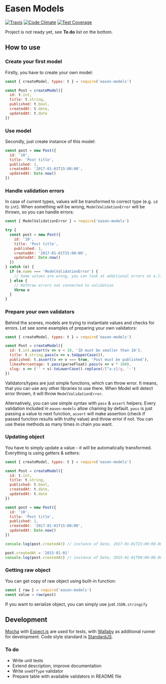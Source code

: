 # Easen Models

[![Travis](https://travis-ci.org/rangoo94/easen-models.svg)](https://travis-ci.org/rangoo94/easen-models)
[![Code Climate](https://codeclimate.com/github/rangoo94/easen-models/badges/gpa.svg)](https://codeclimate.com/github/rangoo94/easen-models)
[![Test Coverage](https://codeclimate.com/github/rangoo94/easen-models/badges/coverage.svg)](https://codeclimate.com/github/rangoo94/easen-models/coverage)

Project is not ready yet, see **To do** list on the bottom.

## How to use

### Create your first model

Firstly, you have to create your own model:

```js
const { createModel, types: t } = require('easen-models')

const Post = createModel({
  id: t.int,
  title: t.string,
  published: t.bool,
  createdAt: t.date,
  updatedAt: t.date
})
```

### Use model

Secondly, just create instance of this model:

```js
const post = new Post({
  id: '10',
  title: 'Post title',
  published: 1,
  createdAt: '2017-01-01T15:00:00',
  updatedAt: Date.now()
})
```

### Handle validation errors

In case of current types, values will be transformed to correct type (e.g. `id` to `int`).
When something will be wrong, `ModelValidationError` will be thrown, so you can handle errors:

```js
const { ModelValidationError } = require('easen-models')

try {
  const post = new Post({
    id: '10',
    title: 'Post title',
    published: 1,
    createdAt: '2017-01-01T15:00:00',
    updatedAt: Date.now()
  })
} catch (e) {
  if (e.name === 'ModelValidationError') {
    // Some values are wrong, you can look at additional errors at e.list
  } else {
    // Rethrow errors not connected to validation
    throw e
  }
}
```

### Prepare your own validators

Behind the scenes, models are trying to instantiate values and checks for errors.
Let see some examples of preparing your own validators:

```js
const { createModel, types: t } = require('easen-models')

const Post = createModel({
  id: t.int.assert(v => v < 10, 'ID must be smaller than 10'),
  title: t.string.pass(v => v.toUpperCase()),
  published: t.assert(v => v === true, 'Post must be published'),
  likesPercentage: t.pass(parseFloat).pass(v => v * 100),
  slug: v => ('' + v).toLowerCase().replace(/[^a-z]/g, '-')
})
```

Validators/types are just simple functions, which can throw error. It means, that you can use any other libraries to use there.
When Model will detect error thrown, it will throw `ModelValidationError`.

Alternatively, you can use simple syntax with `pass` & `assert` helpers. Every validation included in `easen-models` allow chaining by default.
`pass` is just passing a value to next function, `assert` will make assertion (check if passed function results with truthy value) and throw error if not.
You can use these methods as many times in chain you want.

### Updating object

You have to simply update a value - it will be automatically transformed. Everything is using getters & setters:

```js
const { createModel, types: t } = require('easen-models')

const Post = createModel({
  id: t.int,
  title: t.string,
  published: t.bool,
  createdAt: t.date,
  updatedAt: t.date
})

const post = new Post({
  id: '10',
  title: 'Post title',
  published: 1,
  createdAt: '2017-01-01T15:00:00',
  updatedAt: Date.now()
})

console.log(post.createdAt) // instance of Date, 2017-01-01T15:00:00.000Z

post.createdAt = '2015-01-01'
console.log(post.createdAt) // instance of Date, 2015-01-01T00:00:00.000Z
```

### Getting raw object

You can get copy of raw object using built-in function:

```js
const { raw } = require('easen-models')
const value = raw(post)
```

If you want to serialize object, you can simply use just `JSON.stringify`

## Development

[Mocha](http://mochajs.org) with [Expect.js](https://github.com/Automattic/expect.js) are used for tests, with [Wallaby](http://wallabyjs.com) as additional runner for development.
Code style standard is [StandardJS](http://standardjs.com).

### To do

- Write unit tests
- Extend description, improve documentation
- Write `oneOfType` validator
- Prepare table with available validators in README file

